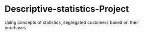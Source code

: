 # Descriptive-statistics-Project
Using concepts of statistics, segregated customers based on their purchases.
